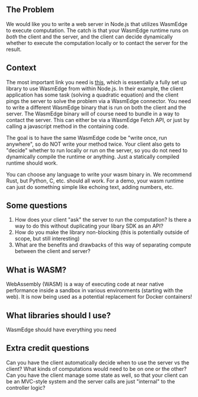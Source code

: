 
## The Problem

We would like you to write a web server in Node.js that utilizes WasmEdge to execute computation. The catch is that your WasmEdge runtime runs on *both* the client and the server, and the client can decide dynamically whether to execute the computation locally or to contact the server for the result.

## Context

The most important link you need is [this](https://wasmedge.org/book/en/sdk/node.html), which is essentially a fully set up library to use WasmEdge from within Node.js. In their example, the client application has some task (solving a quadratic equation) and the client pings the server to solve the problem via a WasmEdge connector. You need to write a different WasmEdge binary that is run on both the client and the server. The WasmEdge binary will of course need to bundle in a way to contact the server. This can either be via a WasmEdge Fetch API, or just by calling a javascript method in the containing code.

The goal is to have the same WasmEdge code be "write once, run anywhere", so do NOT write your method twice. Your client also gets to "decide" whether to run locally or run on the server, so you do not need to dynamically compile the runtime or anything. Just a statically compiled runtime should work. 

You can choose any language to write your wasm binary in. We recommend Rust, but Python, C, etc. should all work. For a demo, your wasm runtime can just do something simple like echoing text, adding numbers, etc. 

## Some questions

1. How does your client "ask" the server to run the computation? Is there a way to do this without duplicating your libary SDK as an API?
2. How do you make the library non-blocking (this is potentially outside of scope, but still interesting)
3. What are the benefits and drawbacks of this way of separating compute between the client and server?

## What is WASM?

WebAssembly (WASM) is a way of executing code at near native performance inside a sandbox in various environments (starting with the web). It is now being used as a potential replacement for Docker containers! 

## What libraries should I use?

WasmEdge should have everything you need

## Extra credit questions

Can you have the client automatically decide when to use the server vs the client? What kinds of computations would need to be on one or the other?
Can you have the client manage some state as well, so that your client can be an MVC-style system and the server calls are just "internal" to the controller logic?